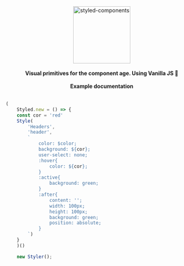 <div align="center">
  <a>
    <img alt="styled-components" src="https://freepikpsd.com/media/2019/10/kawaii-neko-png-Transparent-Images.png" height="150px" />
  </a>
</div>

<br />

<div align="center">
  <strong>Visual primitives for the component age. Using Vanilla JS 💅</strong>
  <br />
  <br />
  
</div>

<div align="center">
  <strong>Example documentation</strong>
  <br />
  <br />
  
</div>


```jsx
(
    Styled.new = () => {
    const cor = 'red'
    Style(
        'Headers',
        'header',
        `
            color: $color;
            background: ${cor};
            user-select: none;
            :hover{
                color: ${cor};
            }
            :active{
                background: green;
            }
            :after{
                content: '';
                width: 100px;
                height: 100px;
                background: green;
                position: absolute;
            }
        `)
    }
    )()

    new Styler();
```
